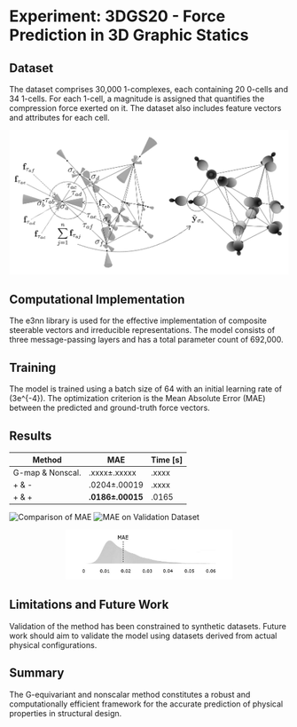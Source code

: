 # Experiment: 3DGS20 - Force Prediction in 3D Graphic Statics

## Dataset

The dataset comprises 30,000 1-complexes, each containing 20 0-cells and 34 1-cells. For each 1-cell, a magnitude is assigned that quantifies the compression force exerted on it. The dataset also includes feature vectors and attributes for each cell.

![Processed data sample](img/3d_graphic_statics_data_example_prepro-annot-v3.png)

## Computational Implementation

The e3nn library is used for the effective implementation of composite steerable vectors and irreducible representations. The model consists of three message-passing layers and has a total parameter count of 692,000.

## Training

The model is trained using a batch size of 64 with an initial learning rate of \(3e^{-4}\). The optimization criterion is the Mean Absolute Error (MAE) between the predicted and ground-truth force vectors.

## Results

| Method | MAE | Time [s] |
|--------|-----|----------|
| G-map & Nonscal. | .xxxx±.xxxxx | .xxxx |
| + & - | .0204±.00019 | .xxxx |
| + & + | **.0186±.00015** | .0165 |

![Comparison of MAE](img/mp-steer-non-steer-comparison.png)
![MAE on Validation Dataset](img/mae-sh-sample-v3-upscaled-bw.png)

<div align="center">
  <img src="img/3dgs20-complex-level-mae-density.png" width="300">
</div>



## Limitations and Future Work

Validation of the method has been constrained to synthetic datasets. Future work should aim to validate the model using datasets derived from actual physical configurations.

## Summary

The G-equivariant and nonscalar method constitutes a robust and computationally efficient framework for the accurate prediction of physical properties in structural design.

